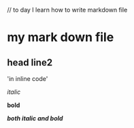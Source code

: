 // to day I learn how to write markdown file
# my mark down file

## head line2

'in inline code'

*italic*

**bold**

***both italic and bold***